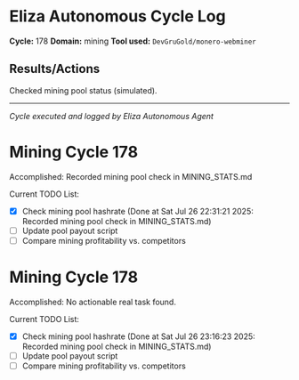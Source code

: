 # Eliza Autonomous Cycle Log

**Cycle:** 178
**Domain:** mining
**Tool used:** `DevGruGold/monero-webminer`

## Results/Actions
Checked mining pool status (simulated).

---
*Cycle executed and logged by Eliza Autonomous Agent*

# Mining Cycle 178

Accomplished: Recorded mining pool check in MINING_STATS.md

Current TODO List:

- [x] Check mining pool hashrate  (Done at Sat Jul 26 22:31:21 2025: Recorded mining pool check in MINING_STATS.md)
- [ ] Update pool payout script
- [ ] Compare mining profitability vs. competitors

# Mining Cycle 178

Accomplished: No actionable real task found.

Current TODO List:

- [x] Check mining pool hashrate  (Done at Sat Jul 26 23:16:23 2025: Recorded mining pool check in MINING_STATS.md)
- [ ] Update pool payout script
- [ ] Compare mining profitability vs. competitors